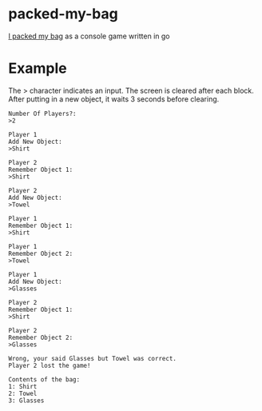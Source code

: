 # packed-my-bag
[I packed my bag](http://en.wikipedia.org/wiki/I_packed_my_bag) as a console game written in go

# Example
The > character indicates an input. The screen is cleared after each block. After putting in a new object, it waits 3 seconds before clearing.

```
Number Of Players?:
>2
```
```
Player 1 
Add New Object:
>Shirt
```
```
Player 2 
Remember Object 1:
>Shirt
```
```
Player 2 
Add New Object:
>Towel
```
```
Player 1 
Remember Object 1:
>Shirt
```
```
Player 1 
Remember Object 2:
>Towel
```
```
Player 1 
Add New Object:
>Glasses
```
```
Player 2 
Remember Object 1:
>Shirt
```
```
Player 2 
Remember Object 2:
>Glasses
```
```
Wrong, your said Glasses but Towel was correct.
Player 2 lost the game!

Contents of the bag:
1: Shirt
2: Towel
3: Glasses
```
